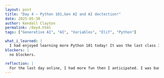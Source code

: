 ```yaml
---
layout: post
title: "Day 4 – Python 101,Gen AI and AI dectection!"
date: 2025-05-30
author: Kendall Clayton
permalink: /day4.html
tags: ["Generative AI", "AI", "Variables", "Elif", "Python"]

what_i_learned: |
  I had enjoyed learning more Python 101 today! It was the last class I had with Clyde and today we had made a student grade calculator as a project! I had also learned about using Python tutor for code and got better with utilizing conditionals and naming different variables. There was also a workshop based on Generative AI which taught me about the history of computers and more.
blockers: |
  no blockers.

reflection: |
  For the last day online, I had more fun then I anticipated. I was bummed to be in class with Clyde for the last time since he is a good teacher but I am thankful that I learned a lot. I was also able to see what funny AI generated videos that my fellow peers see which was funny to look up during my break. Then, we learned more about Gen AI which is useful as most of us will be ultizing AI for our projects. Lastly, we had worked on AI detection in photos which was really fun! I had enjoyed trying to figure out which photo was AI with my classmates! 
---
```

